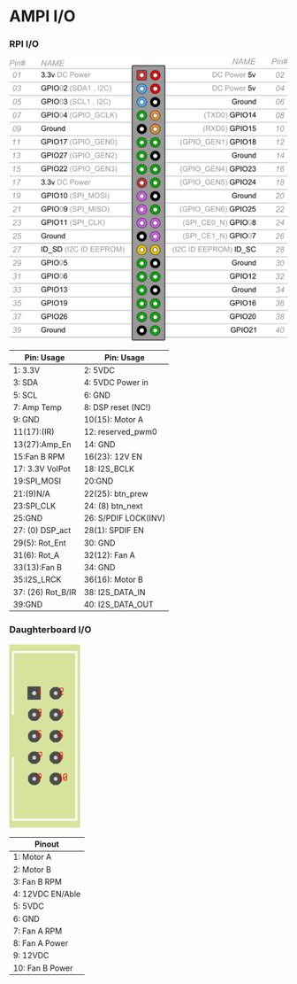 # AMPI I/O
### RPI I/O

![Daughterboard I/O](RasPiB-GPIO.png)

Pin:  Usage | Pin:  Usage
------------- | ------------- 
1: 3.3V|2: 5VDC|
3: SDA|4: 5VDC Power in|
5: SCL|6: GND|
7: Amp Temp|8: DSP reset (NC!)|
9: GND|10(15): Motor A |
11(17):(IR) |12: reserved_pwm0|
13(27):Amp_En |14: GND|
15:Fan B RPM |16(23): 12V EN|
17: 3.3V VolPot|18: I2S_BCLK|
19:SPI_MOSI|20:GND|
21:(9)N/A|22(25): btn_prew|
23:SPI_CLK|24: (8) btn_next|
25:GND|26: S/PDIF LOCK(INV)| 
27: (0) DSP_act|28(1): SPDIF EN|
29(5): Rot_Ent|30: GND|
31(6): Rot_A|32(12): Fan A|
33(13):Fan B|34: GND|
35:I2S_LRCK|36(16): Motor B|
37: (26) Rot_B/IR|38: I2S_DATA_IN|
39:GND|40: I2S_DATA_OUT|

### Daughterboard I/O

![Daughterboard I/O](IDC_HEADER_10-1.png)

Pinout  | 
------------- | 
1: Motor A |
2: Motor B | 
3: Fan B RPM |
4: 12VDC EN/Able |
5: 5VDC |
6: GND | 
7: Fan A RPM  | 
8: Fan A Power |
9: 12VDC |
10: Fan B Power |